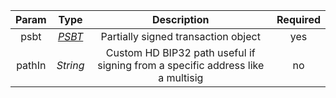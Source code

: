 | Param  |         Type          |                         Description                          | Required |
| :----: | :-------------------: | :----------------------------------------------------------: | :------: |
|  psbt  | [*PSBT*](types/#psbt) |             Partially signed transaction object              |   yes    |
| pathIn |       *String*        | Custom HD BIP32 path useful if signing from a specific address like a multisig |    no    |

